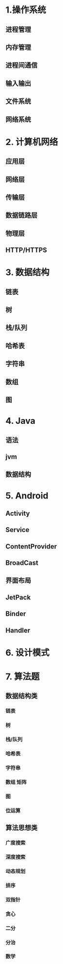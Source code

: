 # 1.操作系统  
## 进程管理  
## 内存管理  
## 进程间通信
## 输入输出  
## 文件系统 
## 网络系统   

# 2. 计算机网络  
## 应用层  
## 网络层  
## 传输层 
## 数据链路层 
## 物理层 
## HTTP/HTTPS

# 3. 数据结构  
## 链表  
## 树  
## 栈/队列  
## 哈希表  
## 字符串  
## 数组  
## 图  

# 4. Java 
## 语法  
## jvm  
## 数据结构  

# 5. Android 
## Activity  
## Service  
## ContentProvider  
## BroadCast  
## 界面布局  
## JetPack  
## Binder 
## Handler  


# 6. 设计模式 

# 7. 算法题
## 数据结构类  
### 链表  
### 树  
### 栈/队列  
### 哈希表  
### 字符串  
### 数组 矩阵  
### 图  
### 位运算  
## 算法思想类   
### 广度搜索  
### 深度搜索  
### 动态规划  
### 排序  
### 双指针  
### 贪心  
### 二分  
### 分治
### 数学 

